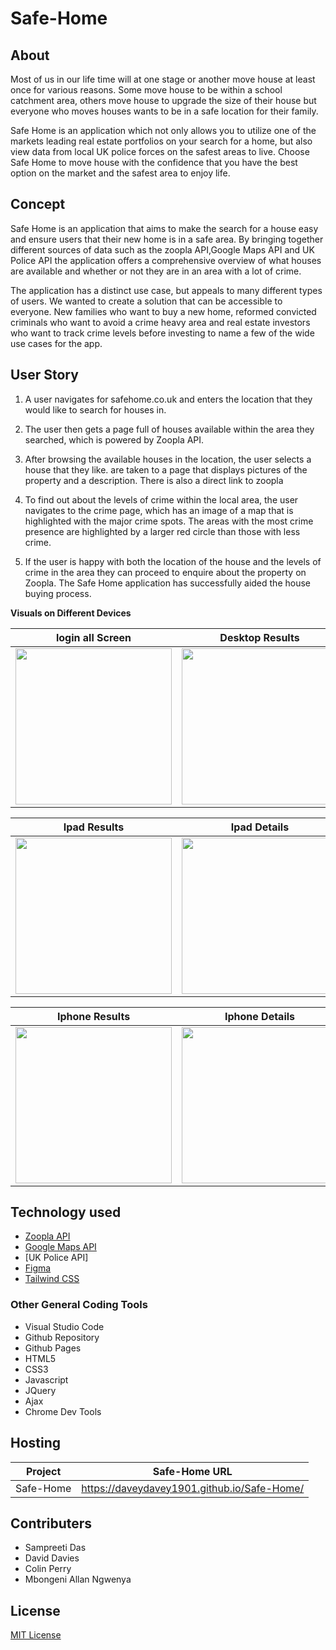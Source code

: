 # Safe-Home

## About

Most of us in our life time will at one stage or another move house at least once for various reasons. Some move house to be within a school catchment area, others move house to upgrade the size of their house but everyone who moves houses wants to be in a safe location for their family.

Safe Home is an application which not only allows you to utilize one of the markets leading real estate portfolios on your search for a home, but also view data from local UK police forces on the safest areas to live. Choose Safe Home to move house with the confidence that you have the best option on the market and the safest area to enjoy life.

## Concept

Safe Home is an application that aims to make the search for a house easy and ensure users that their new home is in a safe area. By bringing together different sources of data such as the zoopla API,Google Maps API and UK Police API the application offers a comprehensive overview of what houses are available and whether or not they are in an area with a lot of crime.

The application has a distinct use case, but appeals to many different types of users. We wanted to create a solution that can be accessible to everyone. New families who want to buy a new home, reformed convicted criminals who want to avoid a crime heavy area and real estate investors who want to track crime levels before investing to name a few of the wide use cases for the app.

## User Story

1. A user navigates for safehome.co.uk and enters the location that they would like to search for houses in.

2. The user then gets a page full of houses available within the area they searched, which is powered by Zoopla API.

3. After browsing the available houses in the location, the user selects a house that they like. are taken to a page that displays pictures of the property and a description. There is also a direct link to zoopla

4. To find out about the levels of crime within the local area, the user navigates to the crime page, which has an image of a map that is highlighted with the major crime spots. The areas with the most crime presence are highlighted by a larger red circle than those with less crime.

5. If the user is happy with both the location of the house and the levels of crime in the area they can proceed to enquire about the property on Zoopla. The Safe Home application has successfully aided the house buying process.

**Visuals on Different Devices**

| login all Screen                                         | Desktop Results                                          | Desktop Details                                            |
| -------------------------------------------------------- | -------------------------------------------------------- | ---------------------------------------------------------- |
| <img src="assets/images/readmeImgs/deskOne.png" width="250"> | <img src="assets/images/readmeImgs/deskTwo.png" width="250"> | <img src="assets/images/readmeImgs/deskThree.png" width="250"> |

| Ipad Results                                             | Ipad Details                                               |
| -------------------------------------------------------- | ---------------------------------------------------------- |
| <img src="assets/images/readmeImgs/ipadTwo.png" width="250"> | <img src="assets/images/readmeImgs/ipadThree.png" width="250"> |

| Iphone Results                                             | Iphone Details                                               |
| ---------------------------------------------------------- | ------------------------------------------------------------ |
| <img src="assets/images/readmeImgs/iphoneTwo.png" width="250"> | <img src="assets/images/readmeImgs/iphoneThree.png" width="250"> |

## Technology used


- [Zoopla API](https://rapidapi.com/apidojo/api/zoopla)
- [Google Maps API](https://rapidapi.com/googlecloud/api/google-maps-geocoding/)
- [UK Police API]
- [Figma](https://www.figma.com/)
- [Tailwind CSS](https://tailwindcss.com/)

### Other General Coding Tools

- Visual Studio Code
- Github Repository
- Github Pages
- HTML5
- CSS3
- Javascript
- JQuery
- Ajax
- Chrome Dev Tools

## Hosting

| Project   | Safe-Home URL |
| --------- | ------------- |
| Safe-Home | <https://daveydavey1901.github.io/Safe-Home/>            |

## Contributers

- Sampreeti Das
- David Davies
- Colin Perry
- Mbongeni Allan Ngwenya

## License

[MIT License](LICENSE)
